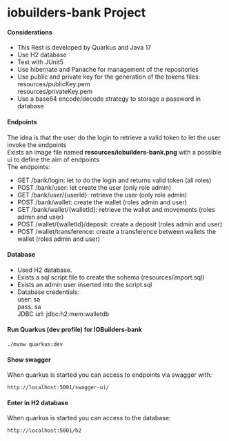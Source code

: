 # iobuilders-bank Project

#### Considerations
- This Rest is developed by Quarkus and Java 17
- Use H2 database
- Test with JUnit5
- Use hibernate and Panache for management of the repositories
- Use public and private key for the generation of the tokens
files:<br>
resources/publicKey.pem<br>
resources/privateKey.pem<br>
- Use a base64 encode/decode strategy to storage a password in database

#### Endpoints
The idea is that the user do the login to retrieve a valid token to let the user invoke the endpoints<br>
Exists an image file named <b>resources/iobuilders-bank.png</b> with a possible ui to define the aim of endpoints<br> 
The endpoints:
- GET /bank/login: let to do the login and returns valid token (all roles)
- POST /bank/user: let create the user (only role admin)
- GET /bank/user/{userId}: retrieve the user (only role admin)
- POST /bank/wallet: create the wallet (roles admin and user)
- GET /bank/wallet/{walletId}: retrieve the wallet and movements (roles admin and user)
- POST /wallet/{walletId}/deposit: create a deposit (roles admin and user)
- POST /wallet/transference: create a transference between wallets the wallet (roles admin and user)

#### Database
- Used H2 database.
- Exists a sql script file to create the schema (resources/import.sql)
- Exists an admin user inserted into the script.sql
- Database credentials:<br>
user: sa<br>
pass: sa<br>
JDBC url: jdbc:h2:mem:walletdb


#### Run Quarkus (dev profile) for IOBuilders-bank
```shell script
./mvnw quarkus:dev
```

#### Show swagger
When quarkus is started you can access to endpoints via swagger with:
```shell script
http://localhost:5001/swagger-ui/
```

#### Enter in H2 database
When quarkus is started you can access to the database:
```shell script
http://localhost:5001/h2
```

